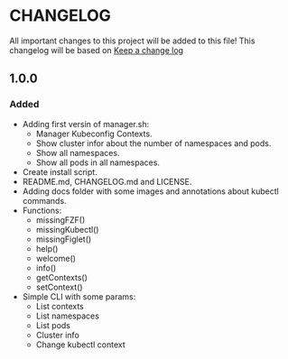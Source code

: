 # CHANGELOG

All important changes to this project will be added to this file! This changelog will be based on [Keep a change log](http://keepachangelog.com/)

## 1.0.0

### Added

* Adding first versin of manager.sh:
  * Manager Kubeconfig Contexts.
  * Show cluster infor about the number of namespaces and pods.
  * Show all namespaces.
  * Show all pods in all namespaces.
* Create install script.
* README.md, CHANGELOG.md and LICENSE.
* Adding docs folder with some images and annotations about kubectl commands.
* Functions: 
  * missingFZF()
  * missingKubectl()
  * missingFiglet()
  * help()
  * welcome()
  * info()
  * getContexts()
  * setContext()
* Simple CLI with some params:
  * List contexts
  * List namespaces
  * List pods
  * Cluster info
  * Change kubectl context
